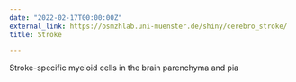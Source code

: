 ```yaml
---
date: "2022-02-17T00:00:00Z"
external_link: https://osmzhlab.uni-muenster.de/shiny/cerebro_stroke/
title: Stroke

---
```


Stroke-specific myeloid cells in the brain parenchyma and pia